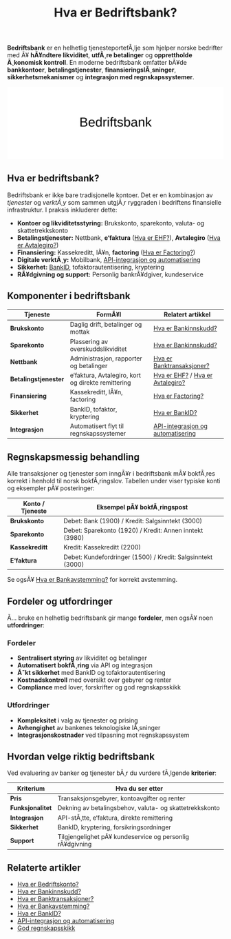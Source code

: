 ﻿---
title: "Hva er Bedriftsbank?"
meta_title: "Hva er Bedriftsbank?"
meta_description: '**Bedriftsbank** er en helhetlig tjenesteportefÃ¸lje som hjelper norske bedrifter med Ã¥ **hÃ¥ndtere likviditet**, **utfÃ¸re betalinger** og **opprettholde Ã¸ko...'
slug: bedriftsbank
type: blog
layout: pages/single
---

**Bedriftsbank** er en helhetlig tjenesteportefÃ¸lje som hjelper norske bedrifter med Ã¥ **hÃ¥ndtere likviditet**, **utfÃ¸re betalinger** og **opprettholde Ã¸konomisk kontroll**. En moderne bedriftsbank omfatter bÃ¥de **bankkontoer**, **betalingstjenester**, **finansieringslÃ¸sninger**, **sikkerhetsmekanismer** og **integrasjon med regnskapssystemer**.

![Illustrasjon av konseptet bedriftsbank](bedriftsbank-image.svg)

## Hva er bedriftsbank?

Bedriftsbank er ikke bare tradisjonelle kontoer. Det er en kombinasjon av _tjenester_ og _verktÃ¸y_ som sammen utgjÃ¸r ryggraden i bedriftens finansielle infrastruktur. I praksis inkluderer dette:

* **Kontoer og likviditetsstyring:** Brukskonto, sparekonto, valuta- og skattetrekkskonto
* **Betalingstjenester:** Nettbank, **e‘faktura** ([Hva er EHF?](/blogs/regnskap/hva-er-ehf "Hva er EHF og elektronisk fakturering")), **Avtalegiro** ([Hva er Avtalegiro?](/blogs/regnskap/hva-er-avtalegiro "Hva er Avtalegiro? Automatiserte betalinger med avtalegiro"))
* **Finansiering:** Kassekreditt, lÃ¥n, **factoring** ([Hva er Factoring?](/blogs/regnskap/hva-er-factoring "Hva er Factoring? Fordeler og regnskapsfÃ¸ring"))
* **Digitale verktÃ¸y:** Mobilbank, [API-integrasjon og automatisering](/blogs/regnskap/api-integrasjon-automatisering-regnskap "API-integrasjon og automatisering i regnskap")
* **Sikkerhet:** [BankID](/blogs/regnskap/hva-er-bankid "Hva er BankID? To-faktor autentisering i Norge"), tofaktorautentisering, kryptering
* **RÃ¥dgivning og support:** Personlig bankrÃ¥dgiver, kundeservice

## Komponenter i bedriftsbank

| Tjeneste           | FormÃ¥l                                       | Relatert artikkel                                                           |
|--------------------|----------------------------------------------|------------------------------------------------------------------------------|
| **Brukskonto**     | Daglig drift, betalinger og mottak           | [Hva er Bankinnskudd?](/blogs/regnskap/hva-er-bankinnskudd "Bankinnskudd i regnskap: Typer og fÃ¸ring") |
| **Sparekonto**     | Plassering av overskuddslikviditet           | [Hva er Bankinnskudd?](/blogs/regnskap/hva-er-bankinnskudd "Bankinnskudd i regnskap: Typer og fÃ¸ring") |
| **Nettbank**       | Administrasjon, rapporter og betalinger       | [Hva er Banktransaksjoner?](/blogs/regnskap/hva-er-banktransaksjoner "Banktransaksjoner i regnskap: Registrering og kontroll") |
| **Betalingstjenester** | e‘faktura, Avtalegiro, kort og direkte remittering | [Hva er EHF?](/blogs/regnskap/hva-er-ehf "Hva er EHF og elektronisk fakturering") / [Hva er Avtalegiro?](/blogs/regnskap/hva-er-avtalegiro "Hva er Avtalegiro? Automatiserte betalinger med avtalegiro") |
| **Finansiering**   | Kassekreditt, lÃ¥n, factoring                   | [Hva er Factoring?](/blogs/regnskap/hva-er-factoring "Hva er Factoring? Fordeler og regnskapsfÃ¸ring") |
| **Sikkerhet**      | BankID, tofaktor, kryptering                   | [Hva er BankID?](/blogs/regnskap/hva-er-bankid "Hva er BankID? To-faktor autentisering i Norge") |
| **Integrasjon**    | Automatisert flyt til regnskapssystemer        | [API-integrasjon og automatisering](/blogs/regnskap/api-integrasjon-automatisering-regnskap "API-integrasjon og automatisering i regnskap") |

## Regnskapsmessig behandling

Alle transaksjoner og tjenester som inngÃ¥r i bedriftsbank mÃ¥ bokfÃ¸res korrekt i henhold til norsk bokfÃ¸ringslov. Tabellen under viser typiske konti og eksempler pÃ¥ posteringer:

| Konto / Tjeneste    | Eksempel pÃ¥ bokfÃ¸ringspost                                            |
|---------------------|------------------------------------------------------------------------|
| **Brukskonto**      | Debet: Bank (1900) / Kredit: Salgsinntekt (3000)                        |
| **Sparekonto**      | Debet: Sparekonto (1920) / Kredit: Annen inntekt (3980)                 |
| **Kassekreditt**    | Kredit: Kassekreditt (2200)                                             |
| **E‘faktura**       | Debet: Kundefordringer (1500) / Kredit: Salgsinntekt (3000)             |

Se ogsÃ¥ [Hva er Bankavstemming?](/blogs/regnskap/hva-er-bankavstemming "Bankavstemming i regnskap: Prosess og kontroll") for korrekt avstemming.

## Fordeler og utfordringer

Ã… bruke en helhetlig bedriftsbank gir mange **fordeler**, men ogsÃ¥ noen **utfordringer**:

### Fordeler
* **Sentralisert styring** av likviditet og betalinger
* **Automatisert bokfÃ¸ring** via API og integrasjon
* **Ã˜kt sikkerhet** med BankID og tofaktorautentisering
* **Kostnadskontroll** med oversikt over gebyrer og renter
* **Compliance** med lover, forskrifter og god regnskapsskikk

### Utfordringer
* **Kompleksitet** i valg av tjenester og prising
* **Avhengighet** av bankenes teknologiske lÃ¸sninger
* **Integrasjonskostnader** ved tilpasning mot regnskapssystem

## Hvordan velge riktig bedriftsbank

Ved evaluering av banker og tjenester bÃ¸r du vurdere fÃ¸lgende **kriterier**:

| Kriterium          | Hva du ser etter                                           |
|--------------------|------------------------------------------------------------|
| **Pris**           | Transaksjonsgebyrer, kontoavgifter og renter               |
| **Funksjonalitet** | Dekning av betalingsbehov, valuta- og skattetrekkskonto    |
| **Integrasjon**    | API-stÃ¸tte, e‘faktura, direkte remittering                 |
| **Sikkerhet**      | BankID, kryptering, forsikringsordninger                   |
| **Support**        | Tilgjengelighet pÃ¥ kundeservice og personlig rÃ¥dgivning    |

## Relaterte artikler

* [Hva er Bedriftskonto?](/blogs/regnskap/bedriftskonto "Hva er Bedriftskonto? Alt du trenger vite om bedriftens bankkontoer")
* [Hva er Bankinnskudd?](/blogs/regnskap/hva-er-bankinnskudd "Bankinnskudd i regnskap: Typer og fÃ¸ring")
* [Hva er Banktransaksjoner?](/blogs/regnskap/hva-er-banktransaksjoner "Banktransaksjoner i regnskap: Registrering og kontroll")
* [Hva er Bankavstemming?](/blogs/regnskap/hva-er-bankavstemming "Bankavstemming i regnskap: Prosess og kontroll")
* [Hva er BankID?](/blogs/regnskap/hva-er-bankid "Hva er BankID? To-faktor autentisering i Norge")
* [API-integrasjon og automatisering](/blogs/regnskap/api-integrasjon-automatisering-regnskap "API-integrasjon og automatisering i regnskap")
* [God regnskapsskikk](/blogs/regnskap/god-regnskapsskikk "God regnskapsskikk: Prinsipper for norsk regnskap")







